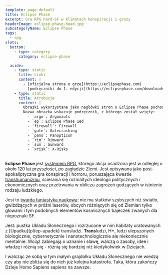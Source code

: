 ```yaml
---
template: page-default
title: Eclipse Phase
excerpt: Gra RPG hard-SF w klimatach konspiracji i grozy
headerImage: eclipse-phase-head.jpg
subcategoryName: Eclipse Phase
tags:
  - rpg
slots:
  bottom:
    - type: category
      category: eclipse-phase

  aside:
    - type: static
      title: Linki
      content: |
        - [oficjalna strona o grze](https://eclipsephase.com)
        - [podręczniki do 1. edycji](https://eclipsephase.com/downloads)
    - type: static
      title: Atrybucje
      content: |
        Obrazki wykorzystane jako nagłówki stron o Eclipse Phase pochodzą w większości z podręczników do 1. edycji, które wydane zostały na licencji Creative Commons.
        Nazwa obrazka wskazuje podręcznik, z którego został wzięty:
          - `argo`: Argonauts
          - `ep`: Eclipse Phase 1ed
          - `firewall`: Firewall
          - `gate`: Gatecrashing
          - `pano`: Panopticon
          - `rim`: Rimward
          - `sun`: Sunward
          - `xrisk`: X-Risks
---
```


**Eclipse Phase** jest [systemem RPG](http://pl.wikipedia.org/wiki/Gra_fabularna), którego akcja osadzona jest w odległej o około 120 lat przyszłości, po zagładzie Ziemi. Jest opisywana jako post-apokaliptyczna gra konspiracji i horroru, poruszająca kwestie [transhumanizmu](http://pl.wikipedia.org/wiki/Transhumanizm), ścierania się rozmaitych ideologii politycznych i ekonomicznych oraz przetrwania w obliczu zagrożeń godzących w istnienie rodzaju ludzkiego.

Jest to [twarda fantastyka naukowa](http://pl.wikipedia.org/wiki/Hard_science_fiction): nie ma statków szybszych niż światło, gwiżdżących w próżni laserów, obcych różniących się od Ziemian tylko głowami i tym podobnych elementów kosmicznych bajeczek zwanych dla niepoznaki SF.

Jest: pustka Układu Słonecznego i rozrzucone w nim habitaty uratowanych z [Upadku]{pl/ep-upadek} transludzi. **Trans**ludzi, H+, ludzi ulepszonych biologicznie, cybernetycznie i nanotechnologicznie ale niekoniecznie mentalnie. Wciąż zabiegają o uznanie i sławę, walczą o zasoby, idee i władzę i różnią się - różnią się bardziej niż kiedykolwiek w Dziejach.

I walcząc ze sobą w tym małym grajdołku Układu Słonecznego nie wiedzą czy aby nie zbliża się do nich już kolejna katastrofa. Taka, która zakończy Dzieje Homo Sapiens sapiens na zawsze.

